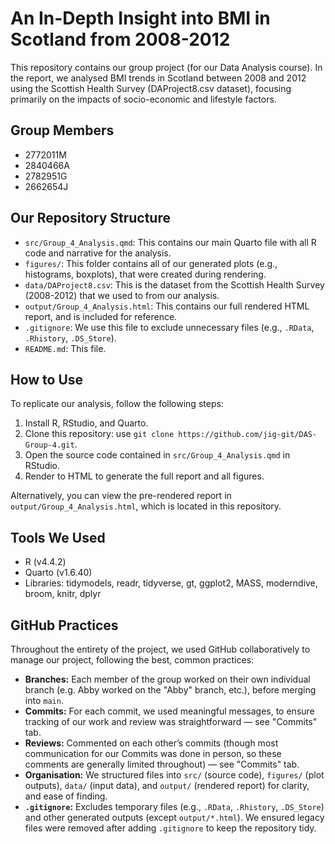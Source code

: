 # An In-Depth Insight into BMI in Scotland from 2008-2012

This repository contains our group project (for our Data Analysis course). 
In the report, we analysed BMI trends in Scotland between 2008 and 2012 using the Scottish Health Survey (DAProject8.csv dataset), focusing primarily on the impacts of socio-economic and lifestyle factors.

## Group Members
- 2772011M
- 2840466A
- 2782951G
- 2662654J

## Our Repository Structure
- `src/Group_4_Analysis.qmd`: This contains our main Quarto file with all R code and narrative for the analysis.
- `figures/`: This folder contains all of our generated plots (e.g., histograms, boxplots), that were created during rendering.
- `data/DAProject8.csv`: This is the dataset from the Scottish Health Survey (2008-2012) that we used to from our analysis.
- `output/Group_4_Analysis.html`: This contains our full rendered HTML report, and is included for reference.
- `.gitignore`: We use this file to exclude unnecessary files (e.g., `.RData`, `.Rhistory`, `.DS_Store`).
- `README.md`: This file.

## How to Use
To replicate our analysis, follow the following steps:
1. Install R, RStudio, and Quarto.
2. Clone this repository: use `git clone https://github.com/jig-git/DAS-Group-4.git`.
3. Open the source code contained in `src/Group_4_Analysis.qmd` in RStudio.
4. Render to HTML to generate the full report and all figures.

Alternatively, you can view the pre-rendered report in `output/Group_4_Analysis.html`, which is located in this repository.

## Tools We Used
- R (v4.4.2)
- Quarto (v1.6.40)
- Libraries: tidymodels, readr, tidyverse, gt, ggplot2, MASS, moderndive, broom, knitr, dplyr

## GitHub Practices
Throughout the entirety of the project, we used GitHub collaboratively to manage our project, following the best, common practices:
- **Branches:** Each member of the group worked on their own individual branch (e.g. Abby worked on the "Abby" branch, etc.), before merging into `main`.
- **Commits:** For each commit, we used meaningful messages, to ensure tracking of our work and review was straightforward — see "Commits" tab.
- **Reviews:** Commented on each other’s commits (though most communication for our Commits was done in person, so these comments are generally limited throughout) — see "Commits" tab.
- **Organisation:** We structured files into `src/` (source code), `figures/` (plot outputs), `data/` (input data), and `output/` (rendered report) for clarity, and ease of finding.
- **`.gitignore`:** Excludes temporary files (e.g., `.RData`, `.Rhistory`, `.DS_Store`) and other generated outputs (except `output/*.html`). We ensured legacy files were removed after adding `.gitignore` to keep the repository tidy.
